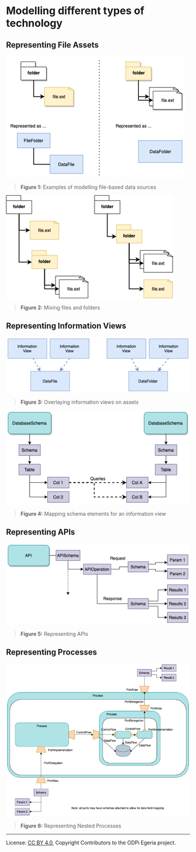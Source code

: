 <!-- SPDX-License-Identifier: CC-BY-4.0 -->
<!-- Copyright Contributors to the ODPi Egeria project. -->


# Modelling different types of technology

## Representing File Assets


![Figure 1](file-representations-in-metadata.png#pagewidth)
> **Figure 1:** Examples of modelling file-based data sources


![Figure 2](mixing-files-and-folders.png#pagewidth)
> **Figure 2:** Mixing files and folders

## Representing Information Views


![Figure 3](information-views.png#pagewidth)
> **Figure 3:** Overlaying information views on assets


![Figure 4](derived-data.png#pagewidth)
> **Figure 4:** Mapping schema elements for an information view

## Representing APIs

![Figure 5](modelling-apis.png#pagewidth)
> **Figure 5:** Representing APIs

## Representing Processes

![Figure 6](complex-processes.png#pagewidth)
> **Figure 6:** Representing Nested Processes

----
License: [CC BY 4.0](https://creativecommons.org/licenses/by/4.0/),
Copyright Contributors to the ODPi Egeria project.